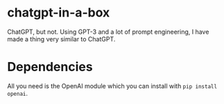 # chatgpt-in-a-box
ChatGPT, but not. Using GPT-3 and a lot of prompt engineering, I have made a thing very similar to ChatGPT.

# Dependencies
All you need is the OpenAI module which you can install with `pip install openai`.
